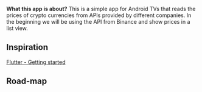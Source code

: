 **What this app is about?**
This is a simple app for Android TVs that reads the prices of crypto currencies from APIs provided
by different companies. In the beginning we will be using the API from Binance and
show prices in a list view.

## Inspiration
[Flutter - Getting started](https://flutter.dev/docs/get-started/codelab)

## Road-map